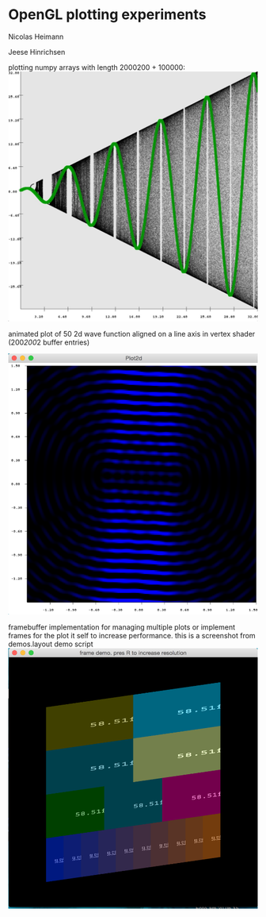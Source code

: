 OpenGL plotting experiments
============================
Nicolas Heimann

Jeese Hinrichsen


plotting numpy arrays with length 2000200 + 100000:
![bifurkation von r*sin mit cos fit](/plot_bifurcation_sin_with_cos_fit.jpg)


animated plot of 50 2d wave function aligned on a line axis in vertex shader (200*200*2 buffer entries)

![bifurkation von r*sin mit cos fit](/waveplot.png)





framebuffer implementation for managing multiple plots or
implement frames for the plot it self to increase performance.
this is a screenshot from demos.layout demo script
![bifurkation von r*sin mit cos fit](/layout_demo.png)
